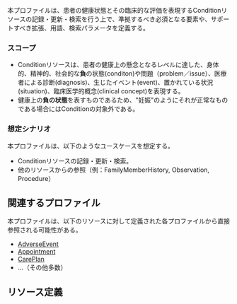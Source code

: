 <br>
本プロファイルは、患者の健康状態とその臨床的な評価を表現するConditionリソースの記録・更新・検索を行う上で、準拠するべき必須となる要素や、サポートすべき拡張、用語、検索パラメータを定義する。

### スコープ

- Conditionリソースは、患者の健康上の懸念となるレベルに達した、身体的、精神的、社会的な<strong>負</strong>の状態(conditon)や問題（problem／issue）、医療者による診断(diagnosis)、生じたイベント(event)、置かれている状況(situation)、臨床医学的概念(clinical concept)を表現する。
- 健康上の<strong>負の状態</strong>を表すものであるため、"妊娠"のようにそれが正常なものである場合にはConditionの対象外である。

### 想定シナリオ

本プロファイルは、以下のようなユースケースを想定する。

- Conditionリソースの記録・更新・検索。
- 他のリソースからの参照（例：FamilyMemberHistory, Observation, Procedure）

## 関連するプロファイル

本プロファイルは、以下のリソースに対して定義された各プロファイルから直接参照される可能性がある。

- [AdverseEvent](https://www.hl7.org/fhir/adverseevent.html)
- [Appointment](https://www.hl7.org/fhir/appointment.html)
- [CarePlan](https://www.hl7.org/fhir/careplan.html)
- ...（その他多数）

## リソース定義